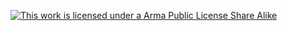 [![This work is licensed under a Arma Public License Share Alike](http://www.bistudio.com/assets/img/licenses/APL-SA.png)](http://www.bistudio.com/licenses/arma-public-license-share-alike)
